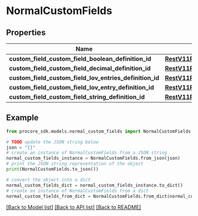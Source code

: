 # NormalCustomFields


## Properties

Name | Type | Description | Notes
------------ | ------------- | ------------- | -------------
**custom_field_custom_field_boolean_definition_id** | [**RestV11ProjectsProjectIdRecycleBinIncidentsWitnessStatementsGet200ResponseInnerCustomFieldsCustomFieldCustomFieldBooleanDefinitionId**](RestV11ProjectsProjectIdRecycleBinIncidentsWitnessStatementsGet200ResponseInnerCustomFieldsCustomFieldCustomFieldBooleanDefinitionId.md) |  | [optional] 
**custom_field_custom_field_decimal_definition_id** | [**RestV11ProjectsProjectIdRecycleBinIncidentsWitnessStatementsGet200ResponseInnerCustomFieldsCustomFieldCustomFieldDecimalDefinitionId**](RestV11ProjectsProjectIdRecycleBinIncidentsWitnessStatementsGet200ResponseInnerCustomFieldsCustomFieldCustomFieldDecimalDefinitionId.md) |  | [optional] 
**custom_field_custom_field_lov_entries_definition_id** | [**RestV11ProjectsProjectIdRecycleBinIncidentsWitnessStatementsGet200ResponseInnerCustomFieldsCustomFieldCustomFieldLovEntriesDefinitionId**](RestV11ProjectsProjectIdRecycleBinIncidentsWitnessStatementsGet200ResponseInnerCustomFieldsCustomFieldCustomFieldLovEntriesDefinitionId.md) |  | [optional] 
**custom_field_custom_field_lov_entry_definition_id** | [**RestV11ProjectsProjectIdRecycleBinIncidentsWitnessStatementsGet200ResponseInnerCustomFieldsCustomFieldCustomFieldLovEntryDefinitionId**](RestV11ProjectsProjectIdRecycleBinIncidentsWitnessStatementsGet200ResponseInnerCustomFieldsCustomFieldCustomFieldLovEntryDefinitionId.md) |  | [optional] 
**custom_field_custom_field_string_definition_id** | [**RestV11ProjectsProjectIdRecycleBinIncidentsWitnessStatementsGet200ResponseInnerCustomFieldsCustomFieldCustomFieldStringDefinitionId**](RestV11ProjectsProjectIdRecycleBinIncidentsWitnessStatementsGet200ResponseInnerCustomFieldsCustomFieldCustomFieldStringDefinitionId.md) |  | [optional] 

## Example

```python
from procore_sdk.models.normal_custom_fields import NormalCustomFields

# TODO update the JSON string below
json = "{}"
# create an instance of NormalCustomFields from a JSON string
normal_custom_fields_instance = NormalCustomFields.from_json(json)
# print the JSON string representation of the object
print(NormalCustomFields.to_json())

# convert the object into a dict
normal_custom_fields_dict = normal_custom_fields_instance.to_dict()
# create an instance of NormalCustomFields from a dict
normal_custom_fields_from_dict = NormalCustomFields.from_dict(normal_custom_fields_dict)
```
[[Back to Model list]](../README.md#documentation-for-models) [[Back to API list]](../README.md#documentation-for-api-endpoints) [[Back to README]](../README.md)


